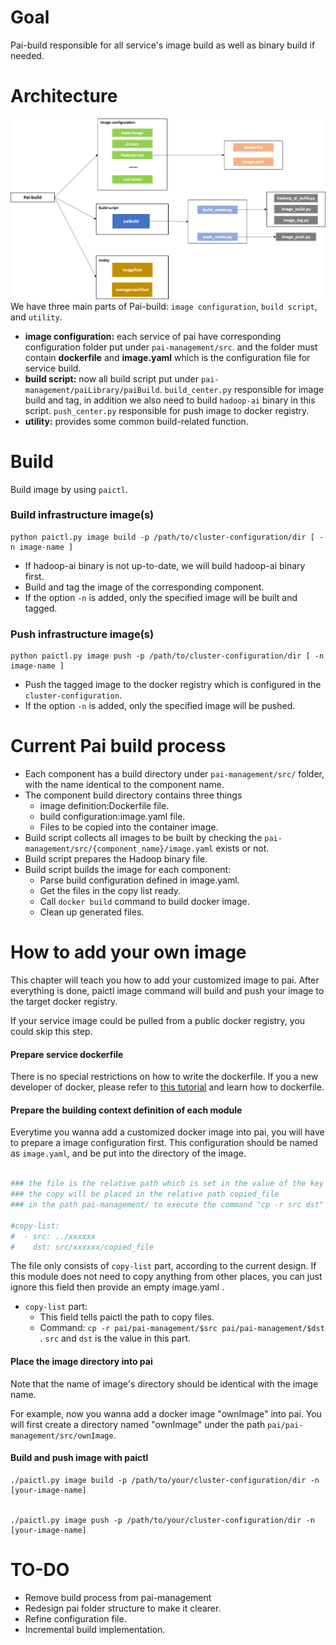 # Goal

Pai-build responsible for all service's image build as well as binary build if needed.

# Architecture
![Architecture](pai-build/pai-build.png)
We have three main parts of Pai-build: `image configuration`, `build script`, and `utility`.

- **image configuration:** each service of pai have corresponding configuration folder put under `pai-management/src`. and the folder must contain **dockerfile** and **image.yaml** which is the configuration file for service build.
- **build script:** now all build script put under `pai-management/paiLibrary/paiBuild`. `build_center.py` responsible for image build and tag, in addition we also need to build `hadoop-ai` binary in this script. `push_center.py` responsible for push image to docker registry.
- **utility:** provides some common build-related function.


# Build

Build image by using ```paictl```.
### Build infrastructure image(s) <a name="Image_Build"></a>

```
python paictl.py image build -p /path/to/cluster-configuration/dir [ -n image-name ]
```

- If hadoop-ai binary is not up-to-date, we will build hadoop-ai binary first.
- Build and tag the image of the corresponding component.
- If the option `-n` is added, only the specified image will be built and tagged.

### Push infrastructure image(s) <a name="Image_Push"></a>

```
python paictl.py image push -p /path/to/cluster-configuration/dir [ -n image-name ]
```

- Push the tagged image to the docker registry which is configured in the ```cluster-configuration```.
- If the option `-n` is added, only the specified image will be pushed.

# Current Pai build process

- Each component has a build directory under ```pai-management/src/``` folder, with the name identical to the component name.
- The component build directory contains three things
    - image definition:Dockerfile file.
    - build configuration:image.yaml file.
    - Files to be copied into the container image.
- Build script collects all images to be built by checking the ```pai-management/src/{component_name}/image.yaml``` exists or not.
- Build script prepares the Hadoop binary file.
- Build script builds the image for each component:
    - Parse build configuration defined in image.yaml.
    - Get the files in the copy list ready.
    - Call ```docker build``` command to build docker image.
    - Clean up generated files.

# How to add your own image

This chapter will teach you how to add your customized image to pai. After everything is done, paictl image command will build and push your image to the target docker registry.

If your service image could be pulled from a public docker registry, you could skip this step.

#### Prepare service dockerfile ####

There is no special restrictions on how to write the dockerfile. If you a new developer of docker, please refer to [this tutorial](https://docs.docker.com/develop/develop-images/dockerfile_best-practices/) and learn how to dockerfile.

#### Prepare the building context definition of each module ####

Everytime you wanna add a customized docker image into pai, you will have to prepare a image configuration first. This configuration should be named as ```image.yaml```, and be put into the directory of the image.

```yaml

### the file is the relative path which is set in the value of the key src.
### the copy will be placed in the relative path copied_file
### in the path pai-management/ to execute the command "cp -r src dst"

#copy-list:
#  - src: ../xxxxxx
#    dst: src/xxxxxx/copied_file
```

The file only consists of ```copy-list``` part, according to the current design. If this module does not need to copy anything from other places, you can just ignore this field then provide an empty image.yaml .

- ```copy-list``` part:
    - This field tells paictl the path to copy files.
    - Command: ```cp -r pai/pai-management/$src pai/pai-management/$dst ```. ```src``` and ```dst``` is the value in this part.

#### Place the image directory into pai ####

 Note that the name of image's directory should be identical with the image name.

For example, now you wanna add a docker image "ownImage" into pai. You will first create a directory named "ownImage" under the path ```pai/pai-management/src/ownImage```. 

#### Build and push image with paictl ####

```
./paictl.py image build -p /path/to/your/cluster-configuration/dir -n [your-image-name]


./paictl.py image push -p /path/to/your/cluster-configuration/dir -n [your-image-name]

```

# TO-DO

- Remove build process from pai-management
- Redesign pai folder structure to make it clearer.
- Refine configuration file.
- Incremental build implementation.